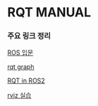 # RQT MANUAL

### 주요 링크 정리

[ROS 입문](https://robertchoi.gitbook.io/ros/)

[rqt graph](https://github.com/ros-visualization/rqt_graph/tree/crystal-devel)

[RQT in ROS2](https://discourse.ros.org/t/rqt-in-ros2/6428/6)

[rviz 실습](https://pinkwink.kr/903)
